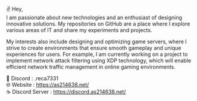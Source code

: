 
✌️ Hey,<br>
I am passionate about new technologies and an enthusiast of designing innovative solutions. My repositories on GitHub are a place where I explore various areas of IT and share my experiments and projects.

My interests also include designing and optimizing game servers, where I strive to create environments that ensure smooth gameplay and unique experiences for users. For example, I am currently working on a project to implement network attack filtering using XDP technology, which will enable efficient network traffic management in online gaming environments.

📌 Discord : .reca7331<br>
🌐 Website : https://as214638.net/<br>
☕ Discord Server : https://discord.as214638.net/

